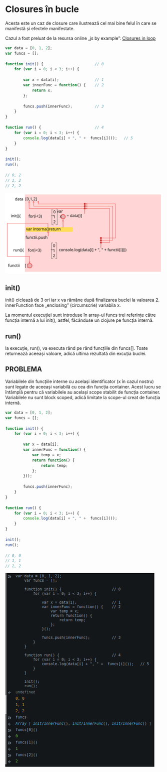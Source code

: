 # Closures în bucle

Acesta este un caz de closure care ilustrează cel mai bine felul în care se manifestă și efectele manifestate.

Cazul a fost preluat de la resursa online „js by example”: [Closures in loop](https://github.com/bmkmanoj/js-by-examples/blob/master/examples/closures_in_loop.md "Link către resursa originală Closures in loop")

```js
var data = [0, 1, 2];
var funcs = [];

function init() {                       // 0
    for (var i = 0; i < 3; i++) {

        var x = data[i];                // 1
        var innerFunc = function() {    // 2
            return x;
        };

        funcs.push(innerFunc);          // 3
    }
}

function run() {                        // 4
    for (var i = 0; i < 3; i++) {
        console.log(data[i] + ", " +  funcs[i]());   // 5
    }
}

init();
run();

// 0, 2
// 1, 2
// 2, 2
```
![Ilustrație pentru Closures in loop](closuresInLoop.svg)

## init()
init() ciclează de 3 ori iar x va rămâne după finalizarea buclei la valoarea 2.
innerFunction face „enclosing” (circumscrie) variabila x.

La momentul execuției sunt introduse în array-ul funcs trei referințe către funcția internă a lui init(), astfel, făcânduse un clojure pe funcția internă.

## run()
la execuție, run(), va executa rând pe rând funcțiile din funcs[]. Toate returnează aceeași valoare, adică ultima rezultată din excuția buclei.

## PROBLEMA
Variabilele din funcțiile interne cu același identificator (x în cazul nostru) sunt legate de aceeași variabilă cu cea din funcția container. Acest lucru se întâmplă pentru că variabilele au același scope stabilit de funcția container. Variabilele nu sunt block scoped, adică limitate la scope-ul creat de funcția internă.


```js
var data = [0, 1, 2];
var funcs = [];

function init() {
    for (var i = 0; i < 3; i++) {

        var x = data[i];
        var innerFunc = function() {
            var temp = x;
            return function() {
                return temp;
            };
        }();

        funcs.push(innerFunc);
    }
}

function run() {
    for (var i = 0; i < 3; i++) {
        console.log(data[i] + ", " +  funcs[i]());
    }
}

init();
run();

// 0, 0
// 1, 1
// 2, 2

```
![Scopping făcut la nivel de funcție internă care ține minte mediul pentru fiecare iterație](closureInLoops.png)
